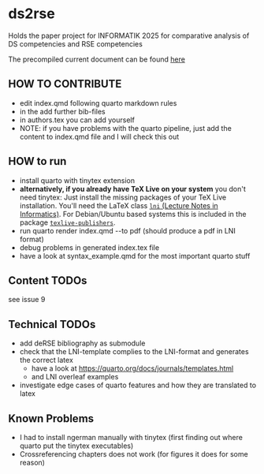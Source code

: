 # ds2rse
Holds the paper project for INFORMATIK 2025 for comparative analysis of DS competencies and RSE competencies

The precompiled current document can be found [here](https://github.com/the-teachingRSE-project/ds2rse/blob/build/index.pdf)

## HOW TO CONTRIBUTE

- edit index.qmd following quarto markdown rules
- in the add further bib-files
- in authors.tex you can add yourself
- NOTE: if you have problems with the quarto pipeline, just add the content to index.qmd file and I will check this out

## HOW to run

- install quarto with tinytex extension
- **alternatively, if you already have TeX Live on your system** you don't need
  tinytex: Just install the missing packages of your TeX Live installation.
  You'll need the LaTeX class [`lni` (Lecture Notes in
  Informatics)](https://www.ctan.org/pkg/lni). For Debian/Ubuntu based systems
  this is included in the package [`texlive-publishers`](https://packages.debian.org/trixie/texlive-publishers).
- run quarto render index.qmd --to pdf (should produce a pdf in LNI format)
- debug problems in generated index.tex file
- have a look at syntax_example.qmd for the most important quarto stuff


## Content TODOs

see issue 9

## Technical TODOs

- add deRSE bibliography as submodule
- check that the LNI-template complies to the LNI-format and generates the correct latex
    - have a look at https://quarto.org/docs/journals/templates.html
    - and LNI overleaf examples
- investigate edge cases of quarto features and how they are translated to latex

## Known Problems

- I had to install ngerman manually with tinytex (first finding out where quarto put the tinytex executables)
- Crossreferencing chapters does not work (for figures it does for some reason)
